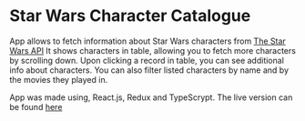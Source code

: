 # Star Wars Character Catalogue

App allows to fetch information about Star Wars characters from [The Star Wars API](https://swapi.dev/)
It shows characters in table, allowing you to fetch more characters by scrolling down.
Upon clicking a record in table, you can see additional info about characters.
You can also filter listed characters by name and by the movies they played in.

App was made using, React.js, Redux and TypeScrypt.
The live version can be found [here](https://swapi.dev/)